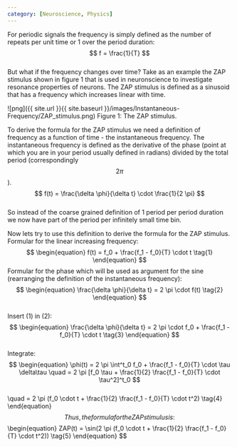 ```yaml
---
category: [Neuroscience, Physics]
---
```


For periodic signals the frequency is simply defined as the number of repeats per unit time or 1 over the period duration:  
$$ f = \frac{1}{T} $$  
But what if the frequency changes over time? Take as an example the ZAP stimulus shown in figure 1 that is used in neuronscience to investigate resonance properties of neurons. The ZAP stimulus is defined as a sinusoid that has a frequency which increases linear with time.  

![png]({{ site.url }}{{ site.baseurl }}/images/Instantaneous-Frequency/ZAP_stimulus.png)
Figure 1: The ZAP stimulus.  

To derive the formula for the ZAP stimulus we need a definition of frequency as a function of time - the instantaneous frequency. The instantaneous frequency is defined as the derivative of the phase (point at which you are in your period usually defined in radians) divided by the total period (correspondingly $$ 2 \pi $$).  
$$ f(t) = \frac{\delta \phi}{\delta t} \cdot \frac{1}{2 \pi} $$  
So instead of the coarse grained definition of 1 period per period duration we now have part of the period per infinitely small time bin.

Now lets try to use this definition to derive the formula for the ZAP stimulus.  
Formular for the linear increasing frequency:  
$$ \begin{equation}
f(t) = f_0 + \frac{f_1 - f_0}{T} \cdot t \tag{1}
\end{equation} $$
Formular for the phase which will be used as argument for the sine (rearranging the definition of the instantaneous frequency): 
$$ \begin{equation}
\frac{\delta \phi}{\delta t} = 2 \pi \cdot f(t) \tag{2}
\end{equation} $$  
Insert (1) in (2):  
$$ \begin{equation}
\frac{\delta \phi}{\delta t} = 2 \pi \cdot f_0 + \frac{f_1 - f_0}{T} \cdot t \tag{3}
\end{equation} $$  
Integrate:  
$$ \begin{equation}
\phi(t) = 2 \pi \int^t_0 f_0 + \frac{f_1 - f_0}{T} \cdot \tau \delta\tau
\quad = 2 \pi [f_0 \tau + \frac{1}{2} \frac{f_1 - f_0}{T} \cdot \tau^2]^t_0 $$  
\quad = 2 \pi (f_0 \cdot t + \frac{1}{2} \frac{f_1 - f_0}{T} \cdot t^2) \tag{4}
\end{equation} $$  
Thus, the formula for the ZAP stimulus is:  
$$ \begin{equation}
ZAP(t) = \sin(2 \pi (f_0 \cdot t + \frac{1}{2} \frac{f_1 - f_0}{T} \cdot t^2)) \tag{5}
\end{equation} $$  
